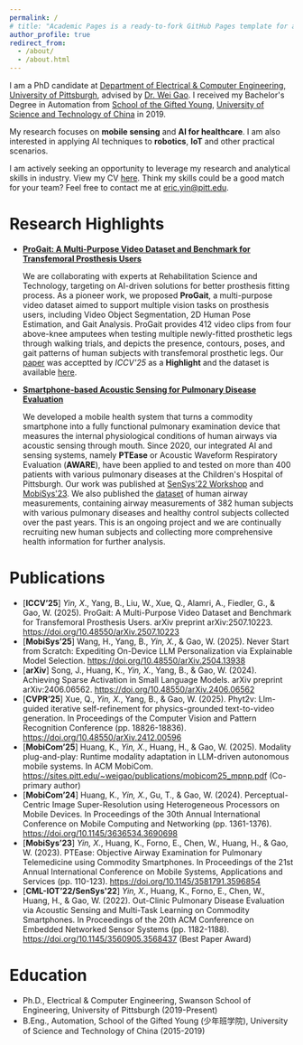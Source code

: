 ```yaml
---
permalink: /
# title: "Academic Pages is a ready-to-fork GitHub Pages template for academic personal websites"
author_profile: true
redirect_from: 
  - /about/
  - /about.html
---
```


I am a PhD candidate at [Department of Electrical & Computer Engineering, University of Pittsburgh](https://www.engineering.pitt.edu/departments/electrical-computer/), advised by [Dr. Wei Gao](https://sites.pitt.edu/~weigao/). I received my Bachelor's Degree in Automation from [School of the Gifted Young](https://en.scgy.ustc.edu.cn/main.htm), [University of Science and Technology of China](https://ustc.edu.cn) in 2019. 

My research focuses on **mobile sensing** and **AI for healthcare**. I am also interested in applying AI techniques to **robotics**, **IoT** and other practical scenarios.

I am actively seeking an opportunity to leverage my research and analytical skills in industry. View my CV [here](/files/CV_XIANGYU_YIN.pdf). Think my skills could be a good match for your team? Feel free to contact me at <eric.yin@pitt.edu>.

Research Highlights
======
- [**ProGait: A Multi-Purpose Video Dataset and Benchmark for Transfemoral Prosthesis Users**](https://pittisl.github.io/publication/2025-progait/)

  We are collaborating with experts at Rehabilitation Science and Technology, targeting on AI-driven solutions for better prosthesis fitting process. As a pioneer work, we proposed **ProGait**, a multi-purpose video dataset aimed to support multiple vision tasks on prosthesis users, including Video Object Segmentation, 2D Human Pose Estimation, and Gait Analysis. ProGait provides 412 video clips from four above-knee amputees when testing multiple newly-fitted prosthetic legs through walking trials, and depicts the presence, contours, poses, and gait patterns of human subjects with transfemoral prosthetic legs. Our [paper](https://arxiv.org/abs/2507.10223) was acceptted by *ICCV'25* as a **Highlight** and the dataset is available [here](https://huggingface.co/datasets/ericyxy98/ProGait).

- [**Smartphone-based Acoustic Sensing for Pulmonary Disease Evaluation**](https://pittisl.github.io/publication/2023-ptease/)

  We developed a mobile health system that turns a commodity smartphone into a fully functional pulmonary examination device that measures the internal physiological conditions of human airways via acoustic sensing through mouth. Since 2020, our integrated AI and sensing systems, namely **PTEase** or Acoustic Waveform Respiratory Evaluation (**AWARE**), have been applied to and tested on more than 400 patients with various pulmonary diseases at the Children's Hospital of Pittsburgh. Our work was published at [SenSys'22 Workshop](https://doi.org/10.1145/3560905.3568437) and [MobiSys'23](https://doi.org/10.1145/3581791.3596854). We also published the [dataset](https://huggingface.co/datasets/ericyxy98/AWARE) of human airway measurements, containing airway measurements of 382 human subjects with various pulmonary diseases and healthy control subjects collected over the past years. This is an ongoing project and we are continually recruiting new human subjects and collecting more comprehensive health information for further analysis.

Publications
======
-	[**ICCV’25**] *Yin, X*., Yang, B., Liu, W., Xue, Q., Alamri, A., Fiedler, G., & Gao, W. (2025). ProGait: A Multi-Purpose Video Dataset and Benchmark for Transfemoral Prosthesis Users. arXiv preprint arXiv:2507.10223. <https://doi.org/10.48550/arXiv.2507.10223>
-	[**MobiSys’25**] Wang, H., Yang, B., *Yin, X.*, & Gao, W. (2025). Never Start from Scratch: Expediting On-Device LLM Personalization via Explainable Model Selection. <https://doi.org/10.48550/arXiv.2504.13938>
-	[**arXiv**] Song, J., Huang, K., *Yin, X.*, Yang, B., & Gao, W. (2024). Achieving Sparse Activation in Small Language Models. arXiv preprint arXiv:2406.06562. <https://doi.org/10.48550/arXiv.2406.06562>
- [**CVPR’25**] Xue, Q., *Yin, X.*, Yang, B., & Gao, W. (2025). Phyt2v: Llm-guided iterative self-refinement for physics-grounded text-to-video generation. In Proceedings of the Computer Vision and Pattern Recognition Conference (pp. 18826-18836). <https://doi.org/10.48550/arXiv.2412.00596>
-	[**MobiCom’25**] Huang, K., *Yin, X*., Huang, H., & Gao, W. (2025). Modality plug-and-play: Runtime modality adaptation in LLM-driven autonomous mobile systems. In ACM MobiCom. <https://sites.pitt.edu/~weigao/publications/mobicom25_mpnp.pdf> (Co-primary author)
-	[**MobiCom’24**] Huang, K., *Yin, X.*, Gu, T., & Gao, W. (2024). Perceptual-Centric Image Super-Resolution using Heterogeneous Processors on Mobile Devices. In Proceedings of the 30th Annual International Conference on Mobile Computing and Networking (pp. 1361-1376). <https://doi.org/10.1145/3636534.3690698>
-	[**MobiSys’23**] *Yin, X.*, Huang, K., Forno, E., Chen, W., Huang, H., & Gao, W. (2023). PTEase: Objective Airway Examination for Pulmonary Telemedicine using Commodity Smartphones. In Proceedings of the 21st Annual International Conference on Mobile Systems, Applications and Services (pp. 110-123). <https://doi.org/10.1145/3581791.3596854>
-	[**CML-IOT’22/SenSys'22**] *Yin, X.*, Huang, K., Forno, E., Chen, W., Huang, H., & Gao, W. (2022). Out-Clinic Pulmonary Disease Evaluation via Acoustic Sensing and Multi-Task Learning on Commodity Smartphones. In Proceedings of the 20th ACM Conference on Embedded Networked Sensor Systems (pp. 1182-1188). <https://doi.org/10.1145/3560905.3568437> (Best Paper Award)

Education
======
- Ph.D., Electrical & Computer Engineering, Swanson School of Engineering, University of Pittsburgh (2019-Present)
- B.Eng., Automation, School of the Gifted Young (少年班学院), University of Science and Technology of China (2015-2019)
